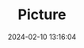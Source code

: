 ---
weight: 1
images:
- /images/edited/346.jpeg
title: Picture
date: 2024-02-10 13:16:04
tags: [luminarneo,work,ilce7m3,person,people]
---